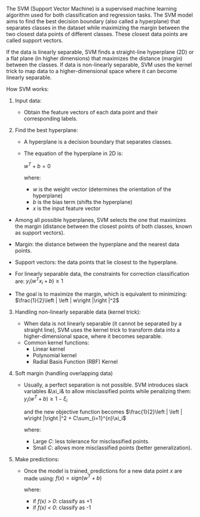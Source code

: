 The SVM (Support Vector Machine) is a supervised machine learning algorithm used for both classification and regression tasks. The SVM model aims to find the best decision boundary (also called a hyperplane) that separates classes in the dataset while maximizing the margin between the two closest data points of different classes. These closest data points are called support vectors.

If the data is linearly separable, SVM finds a straight-line hyperplane (2D) or a flat plane (in higher dimensions) that maximizes the distance (margin) between the classes.
If data is non-linearly separable, SVM uses the kernel trick to map data to a higher-dimensional space where it can become linearly separable.

How SVM works:

1) Input data:
   - Obtain the feature vectors of each data point and their corresponding labels.
  
2) Find the best hyperplane:
   - A hyperplane is a decision boundary that separates classes.
   - The equation of the hyperplane in 2D is:
     
     $w^T + b = 0$

     where:

     - _w_ is the weight vector (determines the orientation of the hyperplane)
     - _b_ is the bias term (shifts the hyperplane)
     - _x_ is the input feature vector
    
  - Among all possible hyperplanes, SVM selects the one that maximizes the margin (distance between the closest points of both classes, known as support vectors).
  - Margin: the distance between the hyperplane and the nearest data points.
  - Support vectors: the data points that lie closest to the hyperplane.

  - For linearly separable data, the constraints for correction classification are:
    $y_i(w^Tx_i+b)\geqslant 1$
  
  - The goal is to maximize the margin, which is equivalent to minimizing:
    $\frac{1}{2}\left | \left | w\right |\right |^2$ 
    
3) Handling non-linearly separable data (kernel trick):
   - When data is not linearly separable (it cannot be separated by a straight line), SVM uses the kernel trick to transform data into a higher-dimensional space, where it becomes separable.
   - Common kernel functions:
      - Linear kernel
      - Polynomial kernel
      - Radial Basis Function (RBF) Kernel

4) Soft margin (handling overlapping data)
   - Usually, a perfect separation is not possible. SVM introduces slack variables &\xi_i& to allow misclassified points while penalizing them:
     $y_i(w^T+b) \geq 1 - \xi_i$

     and the new objective function becomes
     $\frac{1}{2}\left | \left | w\right |\right |^2 + C\sum_{i=1}^{n}\xi_i$

     where:

     - Large _C_: less tolerance for misclassified points.
     - Small _C_: allows more misclassified points (better generalization).

5) Make predictions:
   - Once the model is trained, predictions for a new data point _x_ are made using:
     $f(x) = sign(w^T+b)$

     where:
     - if _f(x) > 0_: classify as +1
     - if _f(x) < 0_: classify as -1

